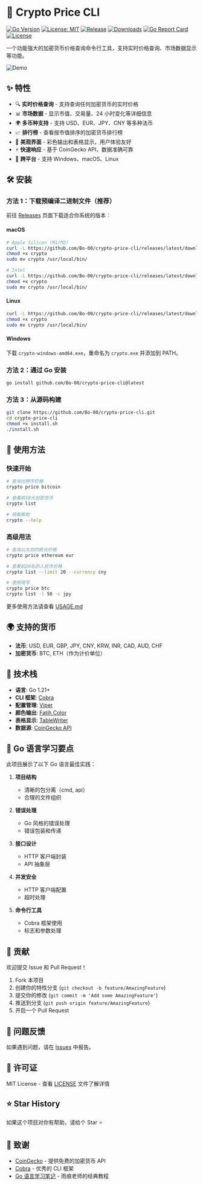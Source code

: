 # 🚀 Crypto Price CLI

[![Go Version](https://img.shields.io/badge/Go-1.21+-blue.svg)](https://golang.org)
[![License: MIT](https://img.shields.io/badge/License-MIT-yellow.svg)](https://opensource.org/licenses/MIT)
[![Release](https://img.shields.io/github/release/Bo-00/crypto-price-cli.svg)](https://github.com/Bo-00/crypto-price-cli/releases)
[![Downloads](https://img.shields.io/github/downloads/Bo-00/crypto-price-cli/total.svg)](https://github.com/Bo-00/crypto-price-cli/releases)
[![Go Report Card](https://goreportcard.com/badge/github.com/Bo-00/crypto-price-cli)](https://goreportcard.com/report/github.com/Bo-00/crypto-price-cli)
[![License](https://img.shields.io/github/license/Bo-00/crypto-price-cli.svg)](LICENSE)

一个功能强大的加密货币价格查询命令行工具，支持实时价格查询、市场数据显示等功能。

![Demo](https://via.placeholder.com/800x400/1e1e1e/ffffff?text=CLI+Demo+Screenshot)

## ✨ 特性

- 🔍 **实时价格查询** - 支持查询任何加密货币的实时价格
- 📊 **市场数据** - 显示市值、交易量、24 小时变化等详细信息
- 🌍 **多币种支持** - 支持 USD、EUR、JPY、CNY 等多种法币
- 📈 **排行榜** - 查看按市值排序的加密货币排行榜
- 🎨 **美观界面** - 彩色输出和表格显示，用户体验友好
- ⚡ **快速响应** - 基于 CoinGecko API，数据准确可靠
- 🚀 **跨平台** - 支持 Windows、macOS、Linux

## 🛠️ 安装

### 方法 1：下载预编译二进制文件（推荐）

前往 [Releases](https://github.com/Bo-00/crypto-price-cli/releases) 页面下载适合你系统的版本：

#### macOS

```bash
# Apple Silicon (M1/M2)
curl -L https://github.com/Bo-00/crypto-price-cli/releases/latest/download/crypto-darwin-arm64 -o crypto
chmod +x crypto
sudo mv crypto /usr/local/bin/

# Intel
curl -L https://github.com/Bo-00/crypto-price-cli/releases/latest/download/crypto-darwin-amd64 -o crypto
chmod +x crypto
sudo mv crypto /usr/local/bin/
```

#### Linux

```bash
curl -L https://github.com/Bo-00/crypto-price-cli/releases/latest/download/crypto-linux-amd64 -o crypto
chmod +x crypto
sudo mv crypto /usr/local/bin/
```

#### Windows

下载 `crypto-windows-amd64.exe`，重命名为 `crypto.exe` 并添加到 PATH。

### 方法 2：通过 Go 安装

```bash
go install github.com/Bo-00/crypto-price-cli@latest
```

### 方法 3：从源码构建

```bash
git clone https://github.com/Bo-00/crypto-price-cli.git
cd crypto-price-cli
chmod +x install.sh
./install.sh
```

## 📖 使用方法

### 快速开始

```bash
# 查询比特币价格
crypto price bitcoin

# 查看前10大加密货币
crypto list

# 获取帮助
crypto --help
```

### 高级用法

```bash
# 查询以太坊的欧元价格
crypto price ethereum eur

# 查看前20名的人民币价格
crypto list --limit 20 --currency cny

# 使用简写
crypto price btc
crypto list -l 50 -c jpy
```

更多使用方法请查看 [USAGE.md](USAGE.md)

## 🌍 支持的货币

- **法币**: USD, EUR, GBP, JPY, CNY, KRW, INR, CAD, AUD, CHF
- **加密货币**: BTC, ETH（作为计价单位）

## 🔧 技术栈

- **语言**: Go 1.21+
- **CLI 框架**: [Cobra](https://github.com/spf13/cobra)
- **配置管理**: [Viper](https://github.com/spf13/viper)
- **颜色输出**: [Fatih Color](https://github.com/fatih/color)
- **表格显示**: [TableWriter](https://github.com/olekukonko/tablewriter)
- **数据源**: [CoinGecko API](https://www.coingecko.com/en/api)

## 📝 Go 语言学习要点

此项目展示了以下 Go 语言最佳实践：

1. **项目结构**

   - 清晰的包分离（cmd, api）
   - 合理的文件组织

2. **错误处理**

   - Go 风格的错误处理
   - 错误包装和传递

3. **接口设计**

   - HTTP 客户端封装
   - API 抽象层

4. **并发安全**

   - HTTP 客户端配置
   - 超时处理

5. **命令行工具**
   - Cobra 框架使用
   - 标志和参数处理

## 🤝 贡献

欢迎提交 Issue 和 Pull Request！

1. Fork 本项目
2. 创建你的特性分支 (`git checkout -b feature/AmazingFeature`)
3. 提交你的修改 (`git commit -m 'Add some AmazingFeature'`)
4. 推送到分支 (`git push origin feature/AmazingFeature`)
5. 开启一个 Pull Request

## 🐛 问题反馈

如果遇到问题，请在 [Issues](https://github.com/Bo-00/crypto-price-cli/issues) 中报告。

## 📄 许可证

MIT License - 查看 [LICENSE](LICENSE) 文件了解详情

## ⭐ Star History

如果这个项目对你有帮助，请给个 Star ⭐️

## 🙏 致谢

- [CoinGecko](https://www.coingecko.com/) - 提供免费的加密货币 API
- [Cobra](https://github.com/spf13/cobra) - 优秀的 CLI 框架
- [Go 语言学习笔记](https://github.com/qyuhen/book) - 雨痕老师的经典教程
